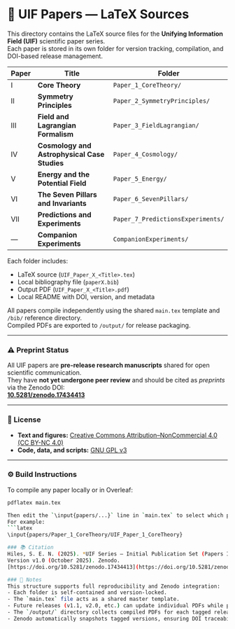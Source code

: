 # 📄 UIF Papers — LaTeX Sources
This directory contains the LaTeX source files for the **Unifying Information Field (UIF)** scientific paper series.  
Each paper is stored in its own folder for version tracking, compilation, and DOI-based release management.

| Paper | Title | Folder |
|-------|--------|---------|
| I | **Core Theory** | `Paper_1_CoreTheory/` |
| II | **Symmetry Principles** | `Paper_2_SymmetryPrinciples/` |
| III | **Field and Lagrangian Formalism** | `Paper_3_FieldLagrangian/` |
| IV | **Cosmology and Astrophysical Case Studies** | `Paper_4_Cosmology/` |
| V | **Energy and the Potential Field** | `Paper_5_Energy/` |
| VI | **The Seven Pillars and Invariants** | `Paper_6_SevenPillars/` |
| VII | **Predictions and Experiments** | `Paper_7_PredictionsExperiments/` |
| — | **Companion Experiments** | `CompanionExperiments/` |

Each folder includes:
- LaTeX source (`UIF_Paper_X_<Title>.tex`)
- Local bibliography file (`paperX.bib`)
- Output PDF (`UIF_Paper_X_<Title>.pdf`)
- Local README with DOI, version, and metadata

All papers compile independently using the shared `main.tex` template and `/bib/` reference directory.  
Compiled PDFs are exported to `/output/` for release packaging.

---

### ⚠️ Preprint Status
All UIF papers are **pre-release research manuscripts** shared for open scientific communication.  
They have **not yet undergone peer review** and should be cited as *preprints* via the Zenodo DOI:  
[**10.5281/zenodo.17434413**](https://doi.org/10.5281/zenodo.17434413)

---

### 🧾 License
- **Text and figures:** [Creative Commons Attribution–NonCommercial 4.0 (CC BY-NC 4.0)](https://creativecommons.org/licenses/by-nc/4.0/)  
- **Code, data, and scripts:** [GNU GPL v3](https://www.gnu.org/licenses/gpl-3.0.en.html)

---

### ⚙️ Build Instructions
To compile any paper locally or in Overleaf:

```bash
pdflatex main.tex

Then edit the `\input{papers/...}` line in `main.tex` to select which paper to build.  
For example:
```latex
\input{papers/Paper_1_CoreTheory/UIF_Paper_1_CoreTheory}

### 📚 Citation
Hiles, S. E. N. (2025). *UIF Series — Initial Publication Set (Papers I–VII and Companion)*.  
Version v1.0 (October 2025). Zenodo.  
[https://doi.org/10.5281/zenodo.17434413](https://doi.org/10.5281/zenodo.17434413)

### 🧠 Notes
This structure supports full reproducibility and Zenodo integration:
- Each folder is self-contained and version-locked.  
- The `main.tex` file acts as a shared master template.  
- Future releases (v1.1, v2.0, etc.) can update individual PDFs while preserving DOIs.  
- The `/output/` directory collects compiled PDFs for each tagged release.  
- Zenodo automatically snapshots tagged versions, ensuring DOI traceability.
